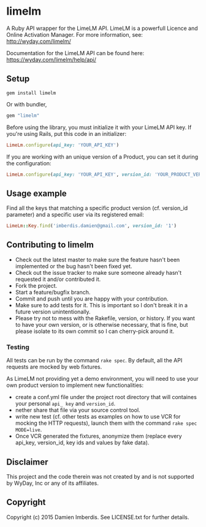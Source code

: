 # limelm

A Ruby API wrapper for the LimeLM API. LimeLM is a powerfull Licence and Online Activation Manager. For more information, see: http://wyday.com/limelm/

Documentation for the LimeLM API can be found here: https://wyday.com/limelm/help/api/

## Setup

	gem install limelm

Or with bundler,

```ruby
gem "limelm"
```	

Before using the library, you must initialize it with your LimeLM API key. If you're using Rails, put this code in an initializer:

```ruby
LimeLm.configure(api_key: 'YOUR_API_KEY')
```

If you are working with an unique version of a Product, you can set it during the configuration: 

```ruby
LimeLm.configure(api_key: 'YOUR_API_KEY', version_id: 'YOUR_PRODUCT_VERSION_ID')
```

## Usage example

Find all the keys that matching a specific product version (cf. version_id parameter) and a specific user via its registered email:

```ruby 
LimeLm::Key.find('imberdis.damien@gmail.com', version_id: '1')
```

## Contributing to limelm
 
* Check out the latest master to make sure the feature hasn't been implemented or the bug hasn't been fixed yet.
* Check out the issue tracker to make sure someone already hasn't requested it and/or contributed it.
* Fork the project.
* Start a feature/bugfix branch.
* Commit and push until you are happy with your contribution.
* Make sure to add tests for it. This is important so I don't break it in a future version unintentionally.
* Please try not to mess with the Rakefile, version, or history. If you want to have your own version, or is otherwise necessary, that is fine, but please isolate to its own commit so I can cherry-pick around it.

### Testing

All tests can be run by the command `rake spec`. By default, all the API requests are mocked by web fixtures. 

As LimeLM not providing yet a demo environment, you will need to use your own product version to implement new functionalities:

* create a conf.yml file under the project root directory that will containes your personal `api_ key` and `version_id`.
* nether share that file via your source control tool.
* write new test (cf. other tests as examples on how to use VCR for mocking the HTTP requests), launch them with the command `rake spec MODE=live`.
* Once VCR generated the fixtures, anonymize them (replace every api_key, version_id, key ids and values by fake data).


## Disclaimer

This project and the code therein was not created by and is not supported by WyDay, Inc or any of its affiliates.

## Copyright

Copyright (c) 2015 Damien Imberdis. See LICENSE.txt for
further details.

